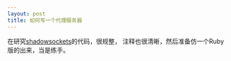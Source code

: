 ```yaml
---
layout: post
title: 如何写一个代理服务器
---
```


在研究[shadowsockets](http://githut.com/shadowsockets/shadowsockets)的代码，很规整，
注释也很清晰，然后准备仿一个Ruby版的出来，当是练手。
